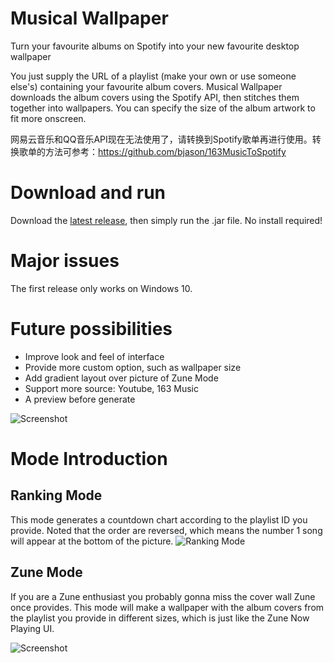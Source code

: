 
# Musical Wallpaper
Turn your favourite albums on Spotify into your new favourite desktop wallpaper

You just supply the URL of a playlist (make your own or use someone else's) containing your favourite album covers. Musical Wallpaper downloads the album covers using the Spotify API, then stitches them together into wallpapers. You can specify the size of the album artwork to fit more onscreen.

网易云音乐和QQ音乐API现在无法使用了，请转换到Spotify歌单再进行使用。转换歌单的方法可参考：https://github.com/bjason/163MusicToSpotify

# Download and run
Download the [latest release](https://github.com/bjason/Musical-Wallpaper/releases/), then simply run the .jar file. No install required!

# Major issues
The first release only works on Windows 10.

# Future possibilities
- Improve look and feel of interface
- Provide more custom option, such as wallpaper size
- Add gradient layout over picture of Zune Mode
- Support more source: Youtube, 163 Music
- A preview before generate

![Screenshot](https://i.imgur.com/S5j3tlq.jpg)

# Mode Introduction
## Ranking Mode
This mode generates a countdown chart according to the playlist ID you provide. Noted that the order are reversed, which means the number 1 song will appear at the bottom of the picture.
![Ranking Mode](https://github.com/bjason/Playlist-Visualizor/blob/extended/Albums%20in%20My%20favortie%20tracks%20of%202010s.jpg)

## Zune Mode
If you are a Zune enthusiast you probably gonna miss the cover wall Zune once provides. This mode will make a wallpaper with the album covers from the playlist you provide in different sizes, which is just like the Zune Now Playing UI. 

![Screenshot](https://s18.postimg.org/up6gups2x/20180112135537.jpg)
